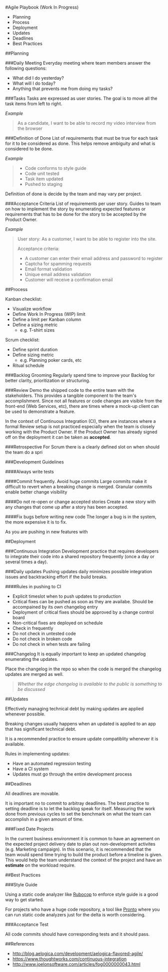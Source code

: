 #Agile Playbook (Work In Progress)

* Planning
* Process
* Deployment
* Updates
* Deadlines
* Best Practices

##Planning

###Daily Meeting
Everyday meeting where team members answer the following questions:

* What did I do yesterday?
* What will I do today?
* Anything that prevents me from doing my tasks?

###Tasks
Tasks are expressed as user stories. The goal is to move all the task items from left to right.

*Example*
> As a candidate, I want to be able to record my video interview from the browser

###Definition of Done
List of requirements that must be true for each task for it to be considered as done. This helps remove ambiguity and what is considered to be done.

*Example*
> * Code conforms to style guide
> * Code unit tested
> * Task item updated
> * Pushed to staging

Definition of done is decide by the team and may vary per project.

###Acceptance Criteria
List of requirements per user story. Guides to team on how to implement the story by enumerating expected features or requirements that has to be done for the story to be accepted by the Product Owner.

*Example*
> User story: As a customer, I want to be able to register into the site.
> 
> Acceptance criteria:
>
> * A customer can enter their email address and password to register
> * Captcha for spamming requests
> * Email format validation
> * Unique email address validation
> * Customer will receive a confirmation email

##Process

Kanban checklist:

* Visualize workflow
* Define Work In Progress (WIP) limit
* Define a limit per Kanban column
* Define a sizing metric
	* e.g. T-shirt sizes

Scrum checklist:

* Define sprint duration
* Define sizing metric
	* e.g. Planning poker cards, etc
* Ritual schedule

###Backlog Grooming
Regularly spend time to improve your Backlog for better clarity, prioritization or structuring.

###Review
Demo the shipped code to the entire team with the stakeholders. This provides a tangible component to the team's accomplishment. Since not all features or code changes are visible from the front-end (Web Services, etc), there are times where a mock-up client can be used to demonstrate a feature.

In the context of Continuous Integration (CI), there are instances where a formal Review setup is not practiced especially when the team is closely working with the Product Owner. If the Product Owner has already signed off on the deployment it can be taken as **accepted**.

###Retrospective
For Scrum there is a clearly defined slot on when should the team do a spri

###Development Guidelines

####Always write tests

####Commit frequently. Avoid huge commits
Large commits make it difficult to revert when a breaking change is merged. Granular commits enable better change visibility

####Do not re-open or change accepted stories
Create a new story with any changes that come up after a story has been accepted.

####Fix bugs before writing new code
The longer a bug is in the system, the more expensive it is to fix.

As you are pushing in new features with

##Deployment

###Continuous Integration
Development practice that requires developers to integrate their code into a shared repository frequently (once a day or several times a day).

###Daily updates
Pushing updates daily minimizes possible integration issues and backtracking effort if the build breaks.

####Rules in pushing to CI
* Explicit timeslot when to push updates to production
* Critical fixes can be pushed as soon as they are availabe. Should be accompained by its own changelog entry
* Deployment of critical fixes should be approved by a change control board
* Non-critical fixes are deployed on schedule
* Check in frequently
* Do not check in untested code
* Do not check in broken code
* Do not check in when tests are failing

###Changelog
It is equally important to keep an updated changelog enumerating the updates.

Place the changelog in the repo so when the code is merged the changelog updates are merged as well.

> *Whether the edge changelog is available to the public is something to be discussed*

##Updates

Effectively managing technical debt by making updates are applied whenever possible.

Breaking changes usually happens when an updated is applied to an app that has significant technical debt.

It is a recommended practice to ensure update compatiblity whenever it is available.

Rules in implementing updates:

* Have an automated regression testing
* Have a CI system
* Updates must go through the entire development process

##Deadlines

All deadlines are movable.

It is important no to commit to arbitray deadlines. The best practice to setting deadline is to let the backlog speak for itself. Measuring the work done from previous cycles to set the benchmark on what the team can accomplish in a given amount of time.

###Fixed Date Projects

In the current business environment it is common to have an agreement on the expected project delivery date to plan out non-development activites (e.g. Marketing campaign). In this scenario, it is recommended that the team would spend time trying to build the product before a timeline is given. This would help the team understand the context of the project and have an **estimate** on the workload require.

##Best Practices

###Style Guide

Using a static code analyzer like [Rubocop](https://github.com/bbatsov/rubocop) to enforce style guide is a good way to get started.

For projects who have a huge code repository, a tool like [Pronto](mmozuras/pronto) where you can run static code analyzers just for the delta is worth considering.

###Acceptance Test

All code commits should have corresponding tests and it should pass.

##References
* http://blog.aelogica.com/development/aelogica-flavored-agile/
* https://www.thoughtworks.com/continuous-integration
* http://www.joelonsoftware.com/articles/fog0000000043.html
